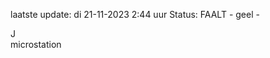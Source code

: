 laatste update: 
di 21-11-2023  2:44   uur 
Status: FAALT - geel - 
<div class="service R">J</div><div class="service Y">microstation</div>